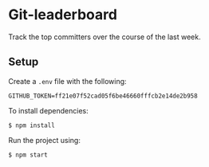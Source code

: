 # Git-leaderboard

Track the top committers over the course of the last week.

## Setup

Create a `.env` file with the following:
```
GITHUB_TOKEN=ff21e07f52cad05f6be46660fffcb2e14de2b958
```

To install dependencies:
```
$ npm install
```

Run the project using:
```
$ npm start
```
